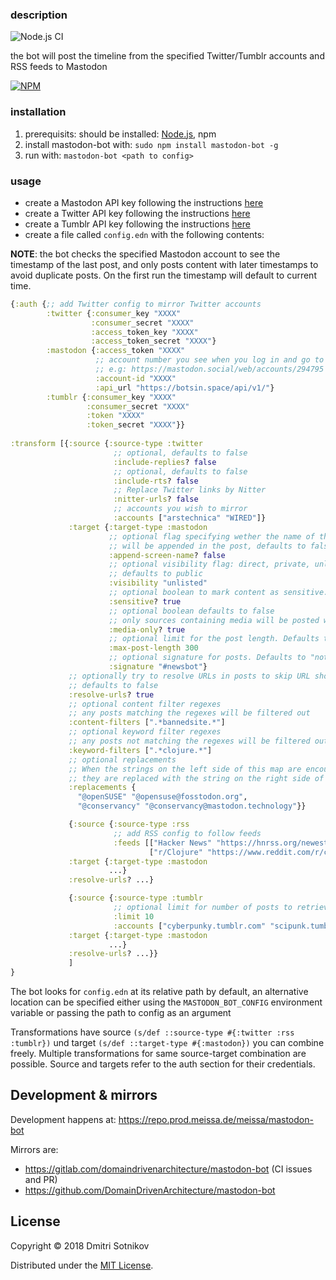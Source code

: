 ### description

![Node.js CI](https://github.com/yogthos/mastodon-bot/workflows/Node.js%20CI/badge.svg)

the bot will post the timeline from the specified Twitter/Tumblr accounts and RSS feeds to Mastodon

[![NPM](https://nodei.co/npm/mastodon-bot.png?compact=true)](https://www.npmjs.com/package/mastodon-bot)

### installation

1. prerequisits: should be installed: [Node.js](https://nodejs.org/en/), npm
2. install mastodon-bot with: `sudo npm install mastodon-bot -g`
3. run with: `mastodon-bot <path to config>`


### usage

* create a Mastodon API key following the instructions [here](https://tinysubversions.com/notes/mastodon-bot/)
* create a Twitter API key following the instructions [here](https://developer.twitter.com/en/docs/basics/authentication/guides/access-tokens)
* create a Tumblr API key following the instructions [here](http://www.developerdrive.com/2014/05/how-to-get-started-with-the-tumblr-api-part-1/)
* create a file called `config.edn` with the following contents:

**NOTE**: the bot checks the specified Mastodon account to see the timestamp of the last post, and only posts content 
with later timestamps to avoid duplicate posts. On the first run the timestamp will default to current time.

```clojure
{:auth {;; add Twitter config to mirror Twitter accounts
        :twitter {:consumer_key "XXXX"
                  :consumer_secret "XXXX"
                  :access_token_key "XXXX"
                  :access_token_secret "XXXX"}
        :mastodon {:access_token "XXXX"
                   ;; account number you see when you log in and go to your profile
                   ;; e.g: https://mastodon.social/web/accounts/294795
                   :account-id "XXXX"
                   :api_url "https://botsin.space/api/v1/"}
        :tumblr {:consumer_key "XXXX"
                 :consumer_secret "XXXX"
                 :token "XXXX"
                 :token_secret "XXXX"}}
 
:transform [{:source {:source-type :twitter
                       ;; optional, defaults to false
                       :include-replies? false
                       ;; optional, defaults to false
                       :include-rts? false
                       ;; Replace Twitter links by Nitter
                       :nitter-urls? false
                       ;; accounts you wish to mirror
                       :accounts ["arstechnica" "WIRED"]}
             :target {:target-type :mastodon
                      ;; optional flag specifying wether the name of the account
                      ;; will be appended in the post, defaults to false
                      :append-screen-name? false
                      ;; optional visibility flag: direct, private, unlisted, public
                      ;; defaults to public
                      :visibility "unlisted"
                      ;; optional boolean to mark content as sensitive. Defaults to true.
                      :sensitive? true
                      ;; optional boolean defaults to false
                      ;; only sources containing media will be posted when set to true
                      :media-only? true
                      ;; optional limit for the post length. Defaults to 300.
                      :max-post-length 300
                      ;; optional signature for posts. Defaults to "not present".
                      :signature "#newsbot"}
             ;; optionally try to resolve URLs in posts to skip URL shorteners
             ;; defaults to false
             :resolve-urls? true
             ;; optional content filter regexes
             ;; any posts matching the regexes will be filtered out
             :content-filters [".*bannedsite.*"]
             ;; optional keyword filter regexes
             ;; any posts not matching the regexes will be filtered out
             :keyword-filters [".*clojure.*"]
             ;; optional replacements
             ;; When the strings on the left side of this map are encountered in the source,
             ;; they are replaced with the string on the right side of the map:
             :replacements {
               "@openSUSE" "@opensuse@fosstodon.org",
               "@conservancy" "@conservancy@mastodon.technology"}}

             {:source {:source-type :rss
                       ;; add RSS config to follow feeds
                       :feeds [["Hacker News" "https://hnrss.org/newest"]
                               ["r/Clojure" "https://www.reddit.com/r/clojure/.rss"]]}
             :target {:target-type :mastodon
                      ...}
             :resolve-urls? ...}

             {:source {:source-type :tumblr
                       ;; optional limit for number of posts to retrieve, default: 5
                       :limit 10
                       :accounts ["cyberpunky.tumblr.com" "scipunk.tumblr.com"]
             :target {:target-type :mastodon
                      ...}
             :resolve-urls? ...}}
             ]
}
```

The bot looks for `config.edn` at its relative path by default, an alternative location can be specified either using the `MASTODON_BOT_CONFIG` environment variable or passing the path to config as an argument

Transformations have source `(s/def ::source-type #{:twitter :rss :tumblr})` und target `(s/def ::target-type #{:mastodon})` you can combine freely. Multiple transformations for same source-target combination are possible. Source and targets refer to the auth section for their credentials.

## Development & mirrors
Development happens at: https://repo.prod.meissa.de/meissa/mastodon-bot

Mirrors are:
* https://gitlab.com/domaindrivenarchitecture/mastodon-bot (CI issues and PR)
* https://github.com/DomainDrivenArchitecture/mastodon-bot

## License

Copyright © 2018 Dmitri Sotnikov

Distributed under the [MIT License](http://opensource.org/licenses/MIT).

